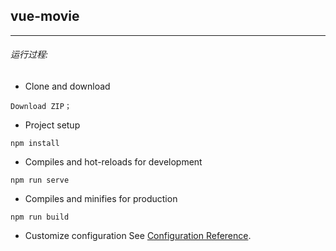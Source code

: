 ## vue-movie
***
###### 运行过程:
- Clone and download
```
Download ZIP；
```
- Project setup
```
npm install
```

- Compiles and hot-reloads for development
```
npm run serve
```

- Compiles and minifies for production
```
npm run build
```

- Customize configuration
See [Configuration Reference](https://cli.vuejs.org/config/).
